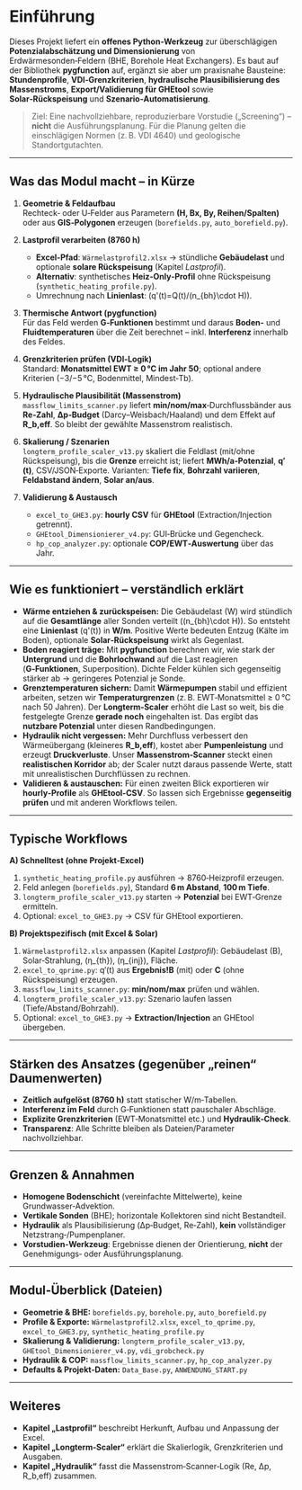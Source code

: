 
# Einführung

Dieses Projekt liefert ein **offenes Python‑Werkzeug** zur überschlägigen **Potenzialabschätzung und Dimensionierung** von Erdwärmesonden‑Feldern (BHE, Borehole Heat Exchangers). Es baut auf der Bibliothek **pygfunction** auf, ergänzt sie aber um praxisnahe Bausteine: **Stundenprofile**, **VDI‑Grenzkriterien**, **hydraulische Plausibilisierung des Massenstroms**, **Export/Validierung für GHEtool** sowie **Solar‑Rückspeisung** und **Szenario‑Automatisierung**.

> Ziel: Eine nachvollziehbare, reproduzierbare Vorstudie („Screening“) – **nicht** die Ausführungsplanung. Für die Planung gelten die einschlägigen Normen (z. B. VDI 4640) und geologische Standortgutachten.

---

## Was das Modul macht – in Kürze

1. **Geometrie & Feldaufbau**  
   Rechteck‑ oder U‑Felder aus Parametern **(H, Bx, By, Reihen/Spalten)** oder aus **GIS‑Polygonen** erzeugen (`borefields.py`, `auto_borefield.py`).

2. **Lastprofil verarbeiten (8760 h)**  
   - **Excel‑Pfad**: `Wärmelastprofil2.xlsx` → stündliche **Gebäudelast** und optionale **solare Rückspeisung** (Kapitel *Lastprofil*).  
   - **Alternativ**: synthetisches **Heiz‑Only‑Profil** ohne Rückspeisung (`synthetic_heating_profile.py`).  
   - Umrechnung nach **Linienlast**: \(q'(t)=Q(t)/(n_{bh}\cdot H)\).

3. **Thermische Antwort (pygfunction)**  
   Für das Feld werden **G‑Funktionen** bestimmt und daraus **Boden-** und **Fluidtemperaturen** über die Zeit berechnet – inkl. **Interferenz** innerhalb des Feldes.

4. **Grenzkriterien prüfen (VDI‑Logik)**  
   Standard: **Monatsmittel EWT ≥ 0 °C im Jahr 50**; optional andere Kriterien (−3/−5 °C, Bodenmittel, Mindest‑Tb).

5. **Hydraulische Plausibilität (Massenstrom)**  
   `massflow_limits_scanner.py` liefert **min/nom/max**‑Durchflussbänder aus **Re‑Zahl**, **Δp‑Budget** (Darcy–Weisbach/Haaland) und dem Effekt auf **R\_b,eff**. So bleibt der gewählte Massenstrom realistisch.

6. **Skalierung / Szenarien**  
   `longterm_profile_scaler_v13.py` skaliert die Feldlast (mit/ohne Rückspeisung), bis die **Grenze** erreicht ist; liefert **MWh/a‑Potenzial**, **q′(t)**, CSV/JSON‑Exporte. Varianten: **Tiefe fix**, **Bohrzahl variieren**, **Feldabstand ändern**, **Solar an/aus**.

7. **Validierung & Austausch**  
   - `excel_to_GHE3.py`: **hourly CSV** für **GHEtool** (Extraction/Injection getrennt).  
   - `GHEtool_Dimensionierer_v4.py`: GUI‑Brücke und Gegencheck.  
   - `hp_cop_analyzer.py`: optionale **COP/EWT‑Auswertung** über das Jahr.

---

## Wie es funktioniert – verständlich erklärt

- **Wärme entziehen & zurückspeisen:** Die Gebäudelast (W) wird stündlich auf die **Gesamtlänge** aller Sonden verteilt (\(n_{bh}\cdot H\)). So entsteht eine **Linienlast** \(q'(t)\) in **W/m**. Positive Werte bedeuten Entzug (Kälte im Boden), optionale **Solar‑Rückspeisung** wirkt als Gegenlast.  
- **Boden reagiert träge:** Mit **pygfunction** berechnen wir, wie stark der **Untergrund** und die **Bohrlochwand** auf die Last reagieren (**G‑Funktionen**, Superposition). Dichte Felder kühlen sich gegenseitig stärker ab → geringeres Potenzial je Sonde.  
- **Grenztemperaturen sichern:** Damit **Wärmepumpen** stabil und effizient arbeiten, setzen wir **Temperaturgrenzen** (z. B. EWT‑Monatsmittel ≥ 0 °C nach 50 Jahren). Der **Longterm‑Scaler** erhöht die Last so weit, bis die festgelegte Grenze **gerade noch** eingehalten ist. Das ergibt das **nutzbare Potenzial** unter diesen Randbedingungen.  
- **Hydraulik nicht vergessen:** Mehr Durchfluss verbessert den Wärmeübergang (kleineres **R\_b,eff**), kostet aber **Pumpenleistung** und erzeugt **Druckverluste**. Unser **Massenstrom‑Scanner** steckt einen **realistischen Korridor** ab; der Scaler nutzt daraus passende Werte, statt mit unrealistischen Durchflüssen zu rechnen.  
- **Validieren & austauschen:** Für einen zweiten Blick exportieren wir **hourly‑Profile** als **GHEtool‑CSV**. So lassen sich Ergebnisse **gegenseitig prüfen** und mit anderen Workflows teilen.

---

## Typische Workflows

**A) Schnelltest (ohne Projekt‑Excel)**  
1. `synthetic_heating_profile.py` ausführen → 8760‑Heizprofil erzeugen.  
2. Feld anlegen (`borefields.py`), Standard **6 m Abstand**, **100 m Tiefe**.  
3. `longterm_profile_scaler_v13.py` starten → **Potenzial** bei EWT‑Grenze ermitteln.  
4. Optional: `excel_to_GHE3.py` → CSV für GHEtool exportieren.

**B) Projektspezifisch (mit Excel & Solar)**  
1. `Wärmelastprofil2.xlsx` anpassen (Kapitel *Lastprofil*): Gebäudelast (B), Solar‑Strahlung, \(η_{th}\), \(η_{inj}\), Fläche.  
2. `excel_to_qprime.py`: q′(t) aus **Ergebnis!B** (mit) oder **C** (ohne Rückspeisung) erzeugen.  
3. `massflow_limits_scanner.py`: **min/nom/max** prüfen und wählen.  
4. `longterm_profile_scaler_v13.py`: Szenario laufen lassen (Tiefe/Abstand/Bohrzahl).  
5. Optional: `excel_to_GHE3.py` → **Extraction/Injection** an GHEtool übergeben.

---

## Stärken des Ansatzes (gegenüber „reinen“ Daumenwerten)

- **Zeitlich aufgelöst (8760 h)** statt statischer W/m‑Tabellen.  
- **Interferenz im Feld** durch G‑Funktionen statt pauschaler Abschläge.  
- **Explizite Grenzkriterien** (EWT‑Monatsmittel etc.) und **Hydraulik‑Check**.  
- **Transparenz**: Alle Schritte bleiben als Dateien/Parameter nachvollziehbar.

---

## Grenzen & Annahmen

- **Homogene Bodenschicht** (vereinfachte Mittelwerte), keine Grundwasser‑Advektion.  
- **Vertikale Sonden** (BHE); horizontale Kollektoren sind nicht Bestandteil.  
- **Hydraulik** als Plausibilisierung (Δp‑Budget, Re‑Zahl), **kein** vollständiger Netzstrang‑/Pumpenplaner.  
- **Vorstudien‑Werkzeug**: Ergebnisse dienen der Orientierung, **nicht** der Genehmigungs‑ oder Ausführungsplanung.

---

## Modul‑Überblick (Dateien)

- **Geometrie & BHE:** `borefields.py`, `borehole.py`, `auto_borefield.py`  
- **Profile & Exporte:** `Wärmelastprofil2.xlsx`, `excel_to_qprime.py`, `excel_to_GHE3.py`, `synthetic_heating_profile.py`  
- **Skalierung & Validierung:** `longterm_profile_scaler_v13.py`, `GHEtool_Dimensionierer_v4.py`, `vdi_grobcheck.py`  
- **Hydraulik & COP:** `massflow_limits_scanner.py`, `hp_cop_analyzer.py`  
- **Defaults & Projekt‑Daten:** `Data_Base.py`, `ANWENDUNG_START.py`

---

## Weiteres

- **Kapitel „Lastprofil“** beschreibt Herkunft, Aufbau und Anpassung der Excel.  
- **Kapitel „Longterm‑Scaler“** erklärt die Skalierlogik, Grenzkriterien und Ausgaben.  
- **Kapitel „Hydraulik“** fasst die Massenstrom‑Scanner‑Logik (Re, Δp, R\_b,eff) zusammen.

